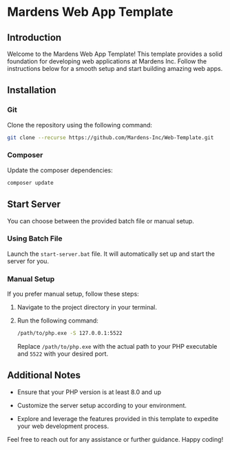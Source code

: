 # Mardens Web App Template

## Introduction

Welcome to the Mardens Web App Template! This template provides a solid foundation for developing web applications at Mardens Inc. Follow the instructions below for a smooth setup and start building amazing web apps.

## Installation

### Git

Clone the repository using the following command:

```bash
git clone --recurse https://github.com/Mardens-Inc/Web-Template.git
```

### Composer

Update the composer dependencies:

```bash
composer update
```

## Start Server

You can choose between the provided batch file or manual setup.

### Using Batch File

Launch the `start-server.bat` file. It will automatically set up and start the server for you.

### Manual Setup

If you prefer manual setup, follow these steps:

1. Navigate to the project directory in your terminal.

2. Run the following command:

   ```bash
   /path/to/php.exe -S 127.0.0.1:5522
   ```

   Replace `/path/to/php.exe` with the actual path to your PHP executable and `5522` with your desired port.

## Additional Notes

- Ensure that your PHP version is at least 8.0 and up

- Customize the server setup according to your environment.

- Explore and leverage the features provided in this template to expedite your web development process.

Feel free to reach out for any assistance or further guidance. Happy coding!